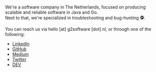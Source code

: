 ---
---

We're a software company in The Netherlands, focused on producing scalable and reliable software in Java and Go.  
Next to that, we're specialized in troubleshooting and bug-hunting 🕵️. 

You can reach us via hello [at] g2software [dot] nl, or through one of the following:

- [LinkedIn](https://linkedin.com/in/geertgerritsen/)
- [GitHub](https://github.com/ggerritsen)
- [Medium](https://medium.com/@ggerritsen)
- [Twitter](https://twitter.com/gehgerritsen)
- [DEV](https://dev.to/ggerritsen)
        


